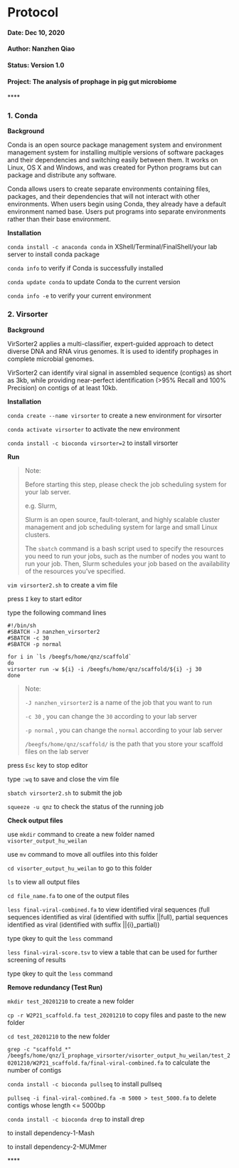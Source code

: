 # Protocol

#### Date: **Dec** 10, 2020

#### Author: Nanzhen Qiao

#### Status: Version 1.0

#### Project: The analysis of prophage in pig gut microbiome 

\*\*\*\*

### 1. Conda

**Background**

Conda is an open source package management system and environment management system for installing multiple versions of software packages and their dependencies and switching easily between them. It works on Linux, OS X and Windows, and was created for Python programs but can package and distribute any software.

Conda allows users to create separate environments containing files, packages, and their dependencies that will not interact with other environments. When users begin using Conda, they already have a default environment named base. Users put programs into separate environments rather than their base environment.

**Installation**

`conda install -c anaconda conda` in XShell/Terminal/FinalShell/your lab server to install conda package

`conda info` to verify if Conda is successfully installed

`conda update conda` to update Conda to the current version

`conda info -e` to verify your current environment

### 2. Virsorter

**Background**

VirSorter2 applies a multi-classifier, expert-guided approach to detect diverse DNA and RNA virus genomes. It is used to identify prophages in complete microbial genomes.

VirSorter2 can identify viral signal in assembled sequence \(contigs\) as short as 3kb, while providing near-perfect identification \(&gt;95% Recall and 100% Precision\) on contigs of at least 10kb.

**Installation**

`conda create --name virsorter` to create a new environment for virsorter

`conda activate virsorter` to activate the new environment

`conda install -c bioconda virsorter=2` to install virsorter

**Run**

> Note:
>
> Before starting this step, please check the job scheduling system for your lab server.
>
> e.g. Slurm,
>
> Slurm is an open source, fault-tolerant, and highly scalable cluster management and job scheduling system for large and small Linux clusters.
>
> The `sbatch` command is a bash script used to specify the resources you need to run your jobs, such as the number of nodes you want to run your job. Then, Slurm schedules your job based on the availability of the resources you’ve specified.

`vim virsorter2.sh` to create a vim file

press `I` key to start editor

type the following command lines

```text
#!/bin/sh
#SBATCH -J nanzhen_virsorter2
#SBATCH -c 30
#SBATCH -p normal
​
for i in `ls /beegfs/home/qnz/scaffold`
do
virsorter run -w ${i} -i /beegfs/home/qnz/scaffold/${i} -j 30
done
```

> Note:
>
> `-J nanzhen_virsorter2` is a name of the job that you want to run
>
> `-c 30` , you can change the `30` according to your lab server
>
> `-p normal` , you can change the `normal` according to your lab server
>
> `/beegfs/home/qnz/scaffold/` is the path that you store your scaffold files on the lab server

press `Esc` key to stop editor

type `:wq` to save and close the vim file

`sbatch virsorter2.sh` to submit the job

`squeeze -u qnz` to check the status of the running job

**Check output files**

use `mkdir` command to create a new folder named `visorter_output_hu_weilan`

use `mv` command to move all outfiles into this folder

`cd visorter_output_hu_weilan` to go to this folder

`ls` to view all output files

`cd file_name.fa` to one of the output files

`less final-viral-combined.fa` to view identified viral sequences \(full sequences identified as viral \(identified with suffix \|\|full\), partial sequences identified as viral \(identified with suffix \|\|{i}\_partial\)\)

type `Q`key to quit the `less` command

`less final-viral-score.tsv` to view a table that can be used for further screening of results

type `Q`key to quit the `less` command

**Remove redundancy \(Test Run\)**

`mkdir test_20201210` to create a new folder

`cp -r W2P21_scaffold.fa test_20201210` to copy files and paste to the new folder

`cd test_20201210` to the new folder

`grep -c "scaffold_*" /beegfs/home/qnz/1_prophage_virsorter/visorter_output_hu_weilan/test_20201210/W2P21_scaffold.fa/final-viral-combined.fa` to calculate the number of contigs

`conda install -c bioconda pullseq` to install pullseq

`pullseq -i final-viral-combined.fa -m 5000 > test_5000.fa` to delete contigs whose length &lt;= 5000bp

`conda install -c bioconda drep` to install drep

to install dependency-1-Mash

to install dependency-2-MUMmer

\*\*\*\*

